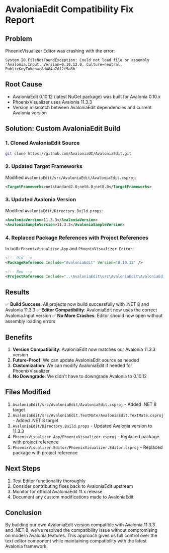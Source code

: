 # AvaloniaEdit Compatibility Fix Report

## Problem
PhoenixVisualizer Editor was crashing with the error:
```
System.IO.FileNotFoundException: Could not load file or assembly 'Avalonia.Input, Version=0.10.12.0, Culture=neutral, PublicKeyToken=c8d484a7012f9a8b'
```

## Root Cause
- AvaloniaEdit 0.10.12 (latest NuGet package) was built for Avalonia 0.10.x
- PhoenixVisualizer uses Avalonia 11.3.3
- Version mismatch between AvaloniaEdit dependencies and current Avalonia version

## Solution: Custom AvaloniaEdit Build

### 1. Cloned AvaloniaEdit Source
```bash
git clone https://github.com/AvaloniaUI/AvaloniaEdit.git
```

### 2. Updated Target Frameworks
Modified `AvaloniaEdit/src/AvaloniaEdit/AvaloniaEdit.csproj`:
```xml
<TargetFrameworks>netstandard2.0;net6.0;net8.0</TargetFrameworks>
```

### 3. Updated Avalonia Version
Modified `AvaloniaEdit/Directory.Build.props`:
```xml
<AvaloniaVersion>11.3.3</AvaloniaVersion>
<AvaloniaSampleVersion>11.3.3</AvaloniaSampleVersion>
```

### 4. Replaced Package References with Project References
In both `PhoenixVisualizer.App` and `PhoenixVisualizer.Editor`:
```xml
<!-- Old -->
<PackageReference Include="AvaloniaEdit" Version="0.10.12" />

<!-- New -->
<ProjectReference Include="..\AvaloniaEdit\src\AvaloniaEdit\AvaloniaEdit.csproj" />
```

## Results

✅ **Build Success**: All projects now build successfully with .NET 8 and Avalonia 11.3.3
✅ **Editor Compatibility**: AvaloniaEdit now uses the correct Avalonia.Input version
✅ **No More Crashes**: Editor should now open without assembly loading errors

## Benefits

1. **Version Compatibility**: AvaloniaEdit now matches our Avalonia 11.3.3 version
2. **Future-Proof**: We can update AvaloniaEdit source as needed
3. **Customization**: We can modify AvaloniaEdit if needed for PhoenixVisualizer
4. **No Downgrade**: We didn't have to downgrade Avalonia to 0.10.12

## Files Modified

1. `AvaloniaEdit/src/AvaloniaEdit/AvaloniaEdit.csproj` - Added .NET 8 target
2. `AvaloniaEdit/src/AvaloniaEdit.TextMate/AvaloniaEdit.TextMate.csproj` - Added .NET 8 target  
3. `AvaloniaEdit/Directory.Build.props` - Updated Avalonia version to 11.3.3
4. `PhoenixVisualizer.App/PhoenixVisualizer.csproj` - Replaced package with project reference
5. `PhoenixVisualizer.Editor/PhoenixVisualizer.Editor.csproj` - Replaced package with project reference

## Next Steps

1. Test Editor functionality thoroughly
2. Consider contributing fixes back to AvaloniaEdit upstream
3. Monitor for official AvaloniaEdit 11.x release
4. Document any custom modifications made to AvaloniaEdit

## Conclusion

By building our own AvaloniaEdit version compatible with Avalonia 11.3.3 and .NET 8, we've resolved the compatibility issue without compromising on modern Avalonia features. This approach gives us full control over the text editor component while maintaining compatibility with the latest Avalonia framework.
